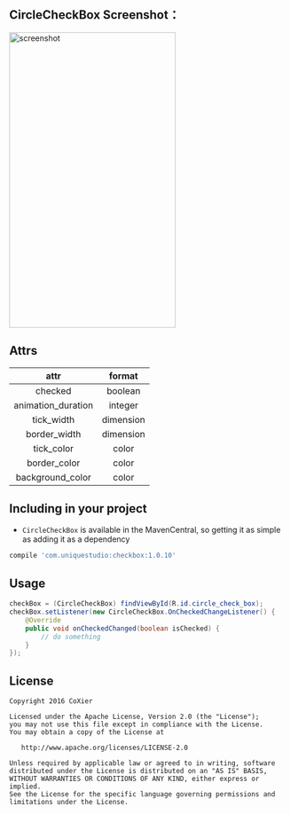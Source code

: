 ## CircleCheckBox Screenshot：
<img src="/art/screenshot.gif" alt="screenshot" title="screenshot" width="300" height="533" />

## Attrs

|attr|format|
|:--:|:--:|
|checked|boolean|
|animation_duration|integer|
|tick_width|dimension|
|border_width|dimension|
|tick_color|color|
|border_color|color|
|background_color|color|

## Including in your project
- `CircleCheckBox` is available in the MavenCentral, so getting it as simple as adding it as a dependency
```gradle
compile 'com.uniquestudio:checkbox:1.0.10'
```

## Usage

```java
checkBox = (CircleCheckBox) findViewById(R.id.circle_check_box);
checkBox.setListener(new CircleCheckBox.OnCheckedChangeListener() {
    @Override
    public void onCheckedChanged(boolean isChecked) {
        // do something
    }
});
```

## License

    Copyright 2016 CoXier

    Licensed under the Apache License, Version 2.0 (the "License");
    you may not use this file except in compliance with the License.
    You may obtain a copy of the License at

       http://www.apache.org/licenses/LICENSE-2.0

    Unless required by applicable law or agreed to in writing, software
    distributed under the License is distributed on an "AS IS" BASIS,
    WITHOUT WARRANTIES OR CONDITIONS OF ANY KIND, either express or implied.
    See the License for the specific language governing permissions and
    limitations under the License.
